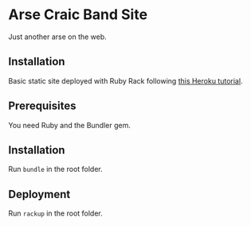 # Arse Craic Band Site

Just another arse on the web.

## Installation

Basic static site deployed with Ruby Rack following [this Heroku tutorial](https://devcenter.heroku.com/articles/static-sites-ruby).

## Prerequisites

You need Ruby and the Bundler gem.

## Installation

Run `bundle` in the root folder.

## Deployment

Run `rackup` in the root folder.
